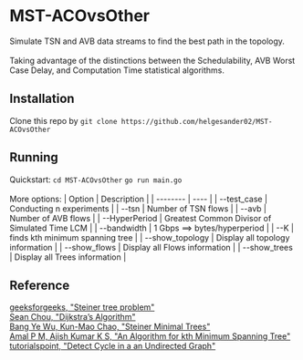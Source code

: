 # MST-ACOvsOther
Simulate TSN and AVB data streams to find the best path in the topology. <br />
<br />
Taking advantage of the distinctions between the Schedulability, AVB Worst Case Delay, and Computation Time statistical algorithms. <br />

## Installation
Clone this repo by `git clone https://github.com/helgesander02/MST-ACOvsOther`<br />

## Running
Quickstart: `cd MST-ACOvsOther` `go run main.go` <br />
<br />
More options:
| Option | Description |
| -------- | ---- | 
| --test_case | Conducting n experiments |
| --tsn | Number of TSN flows |
| --avb | Number of AVB flows |
| --HyperPeriod | Greatest Common Divisor of Simulated Time LCM |
| --bandwidth | 1 Gbps ==> bytes/hyperperiod  |
| --K | finds kth minimum spanning tree |
| --show_topology | Display all topology information |
| --show_flows | Display all Flows information |
| --show_trees | Display all Trees information |


## Reference
[geeksforgeeks, "Steiner tree problem"](https://www.geeksforgeeks.org/steiner-tree/)<br />
[Sean Chou, "Dijkstra’s Algorithm"](https://medium.com/%E6%8A%80%E8%A1%93%E7%AD%86%E8%A8%98/%E5%9F%BA%E7%A4%8E%E6%BC%94%E7%AE%97%E6%B3%95%E7%B3%BB%E5%88%97-graph-%E8%B3%87%E6%96%99%E7%B5%90%E6%A7%8B%E8%88%87dijkstras-algorithm-6134f62c1fc2)<br />
[Bang Ye Wu, Kun-Mao Chao, "Steiner Minimal Trees"](https://www.csie.ntu.edu.tw/~kmchao/tree10spr/Steiner.pdf)<br />
[Amal P M, Ajish Kumar K S, "An Algorithm for kth Minimum Spanning Tree"](https://www.sciencedirect.com/science/article/abs/pii/S157106531630083X)<br />
[tutorialspoint, "Detect Cycle in a an Undirected Graph"](https://www.tutorialspoint.com/Detect-Cycle-in-a-an-Undirected-Graph)



